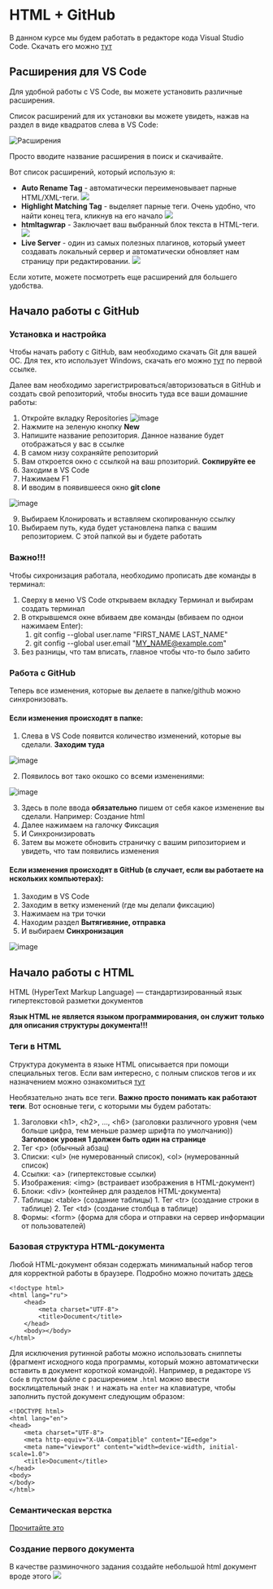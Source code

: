 # HTML + GitHub

В данном курсе мы будем работать в редакторе кода Visual Studio Code. Скачать его можно [тут](https://code.visualstudio.com)

## Расширения для VS Code

Для удобной работы с VS Code, вы можете установить различные расширения. 

Список расширений для их установки вы можете увидеть, нажав на раздел в виде квадратов слева в VS Code:

![Расширения](https://user-images.githubusercontent.com/47351812/190391925-f44d39e2-8b77-4da9-86e1-e38f19eedcce.png)

Просто вводите название расширения в поиск и скачивайте.

Вот список расширений, который использую я:

+ **Auto Rename Tag** - автоматически переименовывает парные HTML/XML-теги. ![](https://habrastorage.org/getpro/habr/post_images/907/751/98c/90775198ca9e39aa2dcfca117a35596c.gif)
+ **Highlight Matching Tag** - выделяет парные теги. Очень удобно, что найти конец тега, кликнув на его начало ![](https://avatars.dzeninfra.ru/get-zen_doc/1893760/pub_5ed6803474a77b458daa982f_5ed680472625bc1747b140aa/scale_1200)
+ **htmltagwrap** - Заключает ваш выбранный блок текста в HTML-теги. ![](https://miro.medium.com/max/1308/1*GCIxncPKHj8V1q2CXj2lsg.gif)
+ **Live Server** - один из самых полезных плагинов, который умеет создавать локальный сервер и автоматически обновляет нам страницу при редактировании. ![](https://i1.yunduanke.com/i/9DDK1K57)

Если хотите, можете посмотреть еще расширений для большего удобства.

## Начало работы с GitHub

### Установка и настройка

Чтобы начать работу с GitHub, вам необходимо скачать Git для вашей ОС. Для тех, кто использует Windows, скачать его можно [тут](https://git-scm.com/download/win) по первой ссылке.

Далее вам необходимо зарегистрироваться/авторизоваться в GitHub и создать свой репозиторий, чтобы вносить туда все ваши домашние работы:

1. Откройте вкладку Repositories ![image](https://user-images.githubusercontent.com/47351812/190397886-63c844e2-e2b9-40b6-83d3-dd4184f6d7cf.png)
2. Нажмите на зеленую кнопку **New**
3. Напишите название репозитория. Данное название будет отображаться у вас в ссылке
4. В самом низу сохраняйте репозиторий
5. Вам откроется окно с ссылкой на ваш рпозиторий. **Сокпируйте ее**
6. Заходим в VS Code
7. Нажимаем F1
8. И вводим в появившееся окно **git clone**

![image](https://user-images.githubusercontent.com/47351812/190399048-86da8230-6a24-4920-8a58-b8c9b1d699b9.png)

9. Выбираем Клонировать и вставляем скопированную ссылку
10. Выбираем путь, куда будет установлена папка с вашим репозиторием. С этой папкой вы и будете работать

### Важно!!! 

Чтобы сихронизация работала, необходимо прописать две команды в терминал:

1. Сверху в меню VS Code открываем вкладку Терминал и выбирам создать терминал
2. В открывшемся окне вбиваем две команды (вбиваем по однои нажимаем Enter):
    1. git config --global user.name "FIRST_NAME LAST_NAME"
    2. git config --global user.email "MY_NAME@example.com"
3. Без разницы, что там вписать, главное чтобы что-то было забито

### Работа с GitHub

Теперь все изменения, которые вы делаете в папке/github можно синхронизовать.

#### Если изменения происходят в папке:

1. Слева в VS Code появится количество изменений, которые вы сделали. **Заходим туда**

![image](https://user-images.githubusercontent.com/47351812/190404620-a04484cd-6ad6-4cfb-b964-b220facac482.png)

2. Появилось вот тако окошко со всеми изменениями: 

![image](https://user-images.githubusercontent.com/47351812/190404785-9ca3d52b-8219-4c75-aac0-0a899fd963cd.png)

3. Здесь в поле ввода **обязательно** пишем от себя какое изменение вы сделали. Например: Создание html
4. Далее нажимаем на галочку Фиксация
5. И Синхронизировать
6. Затем вы можете обновить страничку с вашим рипозиторием и увидеть, что там появились изменения

#### Если изменения происходят в GitHub (в случает, если вы работаете на нскольких компьютерах):

1. Заходим в VS Code
2. Заходим в ветку изменений (где мы делали фиксацию)
3. Нажимаем на три точки
4. Находим раздел **Вытягивяние, отправка** 
5. И выбираем **Синхронизация**

![image](https://user-images.githubusercontent.com/47351812/190406120-9eaac3ec-5361-43b9-b5ca-dea01a223b55.png)

## Начало работы с HTML

HTML (HyperText Markup Language) — стандартизированный язык гипертекстовой разметки документов

**Язык HTML не является языком программирования, он служит только для описания структуры документа!!!**

### Теги в HTML

Структура документа в языке HTML описывается при помощи специальных тегов. Если вам интересно, с полным списков тегов и их назначением можно ознакомиться [тут](https://html5book.ru/html-tags/)

Необязательно знать все теги. **Важно просто понимать как работают теги**. Вот основные теги, с которыми мы будем работать:

1. Заголовки \<h1>, \<h2>, ..., \<h6> (заголовки различного уровня (чем больше цифра, тем меньше размер шрифта по умолчанию)) **Заголовок уровня 1 должен быть один на странице**
2. Тег \<p> (обычный абзац)
3. Списки: \<ul> (не нумерованный список), \<ol> (нумерованный список)
4. Ссылки: \<a> (гипертекстовые ссылки)
5. Изображения: \<img> (встраивает изображения в HTML-документ)
6. Блоки: \<div> (контейнер для разделов HTML-документа)
7. Таблицы: \<table> (создание таблицы)
        1. Тег \<tr> (создание строки в таблице)
        2. Тег \<td> (создание столбца в таблице)
8. Формы: \<form> (форма для сбора и отправки на сервер информации от пользователей)

### Базовая структура HTML-документа

Любой HTML-документ обязан содержать минимальный набор тегов для корректной работы в браузере.
Подробно можно почитать [здесь](https://ru.hexlet.io/courses/layout-designer-basics/lessons/page-structure/theory_unit)

    <!doctype html>
    <html lang="ru">
        <head>
            <meta charset="UTF-8">
            <title>Document</title>
        </head>
        <body></body>
    </html>

Для исключения рутинной работы можно использовать сниппеты (фрагмент исходного кода программы, который можно
автоматически вставить в документ короткой командой). Например, в редакторе `VS Code` в пустом файле с расширением
`.html` можно ввести восклицательный знак `!` и нажать на `enter` на клавиатуре, чтобы заполнить пустой документ
следующим образом:

    <!DOCTYPE html>
    <html lang="en">
    <head>
        <meta charset="UTF-8">
        <meta http-equiv="X-UA-Compatible" content="IE=edge">
        <meta name="viewport" content="width=device-width, initial-scale=1.0">
        <title>Document</title>
    </head>
    <body>
    </body>
    </html>
    
### Семантическая верстка

[Прочитайте это](https://www.w3schools.com/html/html5_semantic_elements.asp)

[](https://htmlacademy.ru/blog/articles/semantics)

### Создание первого документа

В качестве разминочного задания создайте небольшой html документ вроде этого
![](assets/sitepub.png)
